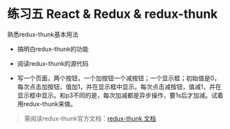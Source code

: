 # 练习五 React & Redux & redux-thunk

熟悉redux-thunk基本用法

* 搞明白redux-thunk的功能

* 阅读redux-thunk的源代码

* 写一个页面，两个按钮，一个加按钮一个减按钮；一个显示框；初始值是0，每次点击加按钮，值加1，并在显示框中显示。每次点击减按钮，值减1，并在显示框中显示。和p3不同的是，每次加减都是异步操作，要1s后才加减。试着用redux-thunk来做。

> 需阅读redux-thunk官方文档：[redux-thunk 文档](https://www.npmjs.com/package/redux-thunk)